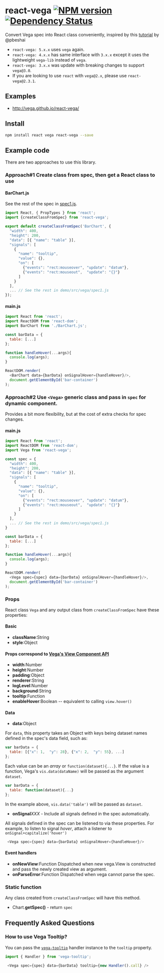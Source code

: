 <!--**Introduction**-->
<!--| [API Reference](https://github.com/kristw/react-vega/blob/master/docs/api.md)-->
<!--| [Demo](https://kristw.github.io/react-vega)-->

# react-vega [![NPM version][npm-image]][npm-url] [![Dependency Status][daviddm-image]][daviddm-url]

<!--[![Build Status][travis-image]][travis-url]-->

Convert Vega spec into React class conveniently, inspired by this [tutorial](https://medium.com/@pbesh/react-and-vega-an-alternative-visualization-example-cd76e07dc1cd#.omslw1xy8) by @pbeshai

* `react-vega: 5.x.x` uses `vega` again.
* `react-vega: 4.x.x` has same interface with `3.x.x` except it uses the lightweight `vega-lib` instead of `vega`.
* `react-vega: 3.x.x` was update with breaking changes to support `vega@3.0`.
* If you are looking to use `react` with `vega@2.x`, please use `react-vega@2.3.1`.

## Examples

- http://vega.github.io/react-vega/

## Install

```bash
npm install react vega react-vega --save
```

## Example code

There are two approaches to use this library.

### Approach#1 Create class from spec, then get a React class to use

#### BarChart.js

See the rest of the spec in [spec1.js](demo/src/vega/spec1.js).

```javascript
import React, { PropTypes } from 'react';
import {createClassFromSpec} from 'react-vega';

export default createClassFromSpec('BarChart', {
  "width": 400,
  "height": 200,
  "data": [{ "name": "table" }],
  "signals": [
    {
      "name": "tooltip",
      "value": {},
      "on": [
        {"events": "rect:mouseover", "update": "datum"},
        {"events": "rect:mouseout",  "update": "{}"}
      ]
    }
  ],
  ... // See the rest in demo/src/vega/spec1.js
});
```

#### main.js

```javascript
import React from 'react';
import ReactDOM from 'react-dom';
import BarChart from './BarChart.js';

const barData = {
  table: [...]
};

function handleHover(...args){
  console.log(args);
}

ReactDOM.render(
  <BarChart data={barData} onSignalHover={handleHover}/>,
  document.getElementById('bar-container')
);
```

### Approach#2 Use `<Vega>` generic class and pass in `spec` for dynamic component.

Provides a bit more flexibility, but at the cost of extra checks for spec changes.

#### main.js

```javascript
import React from 'react';
import ReactDOM from 'react-dom';
import Vega from 'react-vega';

const spec = {
  "width": 400,
  "height": 200,
  "data": [{ "name": "table" }],
  "signals": [
    {
      "name": "tooltip",
      "value": {},
      "on": [
        {"events": "rect:mouseover", "update": "datum"},
        {"events": "rect:mouseout",  "update": "{}"}
      ]
    }
  ],
  ... // See the rest in demo/src/vega/spec1.js
}

const barData = {
  table: [...]
};

function handleHover(...args){
  console.log(args);
}

ReactDOM.render(
  <Vega spec={spec} data={barData} onSignalHover={handleHover}/>,
  document.getElementById('bar-container')
);
```

### Props

React class `Vega` and any output class from `createClassFromSpec` have these properties:

#### Basic

- **className**:String
- **style**:Object

#### Props correspond to [Vega's View Component API](https://github.com/vega/vega/wiki/Runtime#view-component-api)

- **width**:Number
- **height**:Number
- **padding**:Object
- **renderer**:String
- **logLevel**:Number
- **background**:String
- **tooltip**:Function
- **enableHover**:Boolean -- equivalent to calling `view.hover()`

#### Data

- **data**:Object

For `data`, this property takes an Object with keys being dataset names defined in the spec's data field, such as:

```javascript
var barData = {
  table: [{"x": 1,  "y": 28}, {"x": 2,  "y": 55}, ...]
};
```

Each value can be an *array* or `function(dataset){...}`. If the value is a function, Vega's `vis.data(dataName)` will be passed as the argument `dataset`.

```javascript
var barData = {
  table: function(dataset){...}
};
```
In the example above, `vis.data('table')` will be passed as `dataset`.

- **onSignal***XXX* - Include all signals defined in the spec automatically.

All signals defined in the spec can be listened to via these properties.
For example, to listen to signal *hover*, attach a listener to `onSignal+capitalize('hover')`

```javascript
 <Vega spec={spec} data={barData} onSignalHover={handleHover}/>
```

#### Event handlers

- **onNewView**:Function Dispatched when new vega.View is constructed and pass the newly created view as argument.
- **onParseError**:Function Dispatched when vega cannot parse the spec.

### Static function

Any class created from `createClassFromSpec` will have this method.

- Chart.**getSpec()** - return `spec`

## Frequently Asked Questions

### How to use Vega Tooltip?

You can pass the [`vega-tooltip`](https://github.com/vega/vega-tooltip) handler instance to the `tooltip` property.

```javascript
import { Handler } from 'vega-tooltip';

 <Vega spec={spec} data={barData} tooltip={new Handler().call} />
```

[npm-image]: https://badge.fury.io/js/react-vega.svg
[npm-url]: https://npmjs.org/package/react-vega
[travis-image]: https://travis-ci.org/kristw/react-vega.svg?branch=master
[travis-url]: https://travis-ci.org/kristw/react-vega
[daviddm-image]: https://david-dm.org/kristw/react-vega.svg?theme=shields.io
[daviddm-url]: https://david-dm.org/kristw/react-vega

